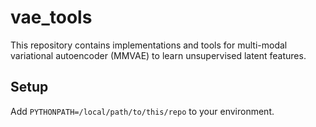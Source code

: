 vae_tools
=========

This repository contains implementations and tools for multi-modal variational autoencoder (MMVAE) to learn unsupervised latent features.

Setup
-----

Add `PYTHONPATH=/local/path/to/this/repo` to your environment.
